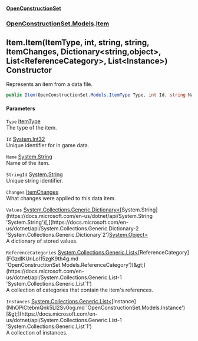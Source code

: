 #### [OpenConstructionSet](index.md 'index')
### [OpenConstructionSet.Models](index.md#OpenConstructionSet_Models 'OpenConstructionSet.Models').[Item](Z9pYmp3jhG_PhNCQ0nlOeg.md 'OpenConstructionSet.Models.Item')
## Item.Item(ItemType, int, string, string, ItemChanges, Dictionary&lt;string,object&gt;, List&lt;ReferenceCategory&gt;, List&lt;Instance&gt;) Constructor
Represents an item from a data file.  
```csharp
public Item(OpenConstructionSet.Models.ItemType Type, int Id, string Name, string StringId, OpenConstructionSet.Models.ItemChanges Changes, System.Collections.Generic.Dictionary<string,object> Values, System.Collections.Generic.List<OpenConstructionSet.Models.ReferenceCategory> ReferenceCategories, System.Collections.Generic.List<OpenConstructionSet.Models.Instance> Instances);
```
#### Parameters
<a name='OpenConstructionSet_Models_Item_Item(OpenConstructionSet_Models_ItemType_int_string_string_OpenConstructionSet_Models_ItemChanges_System_Collections_Generic_Dictionary_string_object__System_Collections_Generic_List_OpenConstructionSet_Models_ReferenceCategory__System_Collections_Generic_List_OpenConstructionSet_Models_Instance_)_Type'></a>
`Type` [ItemType](QKunUA3okX9+HGcnTOur3g.md 'OpenConstructionSet.Models.ItemType')  
The type of the item.
  
<a name='OpenConstructionSet_Models_Item_Item(OpenConstructionSet_Models_ItemType_int_string_string_OpenConstructionSet_Models_ItemChanges_System_Collections_Generic_Dictionary_string_object__System_Collections_Generic_List_OpenConstructionSet_Models_ReferenceCategory__System_Collections_Generic_List_OpenConstructionSet_Models_Instance_)_Id'></a>
`Id` [System.Int32](https://docs.microsoft.com/en-us/dotnet/api/System.Int32 'System.Int32')  
Unique identifier for in game data.
  
<a name='OpenConstructionSet_Models_Item_Item(OpenConstructionSet_Models_ItemType_int_string_string_OpenConstructionSet_Models_ItemChanges_System_Collections_Generic_Dictionary_string_object__System_Collections_Generic_List_OpenConstructionSet_Models_ReferenceCategory__System_Collections_Generic_List_OpenConstructionSet_Models_Instance_)_Name'></a>
`Name` [System.String](https://docs.microsoft.com/en-us/dotnet/api/System.String 'System.String')  
Name of the item.
  
<a name='OpenConstructionSet_Models_Item_Item(OpenConstructionSet_Models_ItemType_int_string_string_OpenConstructionSet_Models_ItemChanges_System_Collections_Generic_Dictionary_string_object__System_Collections_Generic_List_OpenConstructionSet_Models_ReferenceCategory__System_Collections_Generic_List_OpenConstructionSet_Models_Instance_)_StringId'></a>
`StringId` [System.String](https://docs.microsoft.com/en-us/dotnet/api/System.String 'System.String')  
Unique string identifier.
  
<a name='OpenConstructionSet_Models_Item_Item(OpenConstructionSet_Models_ItemType_int_string_string_OpenConstructionSet_Models_ItemChanges_System_Collections_Generic_Dictionary_string_object__System_Collections_Generic_List_OpenConstructionSet_Models_ReferenceCategory__System_Collections_Generic_List_OpenConstructionSet_Models_Instance_)_Changes'></a>
`Changes` [ItemChanges](_oC5WqPLP5mn+3ivU_9TVQ.md 'OpenConstructionSet.Models.ItemChanges')  
What changes were applied to this data item.
  
<a name='OpenConstructionSet_Models_Item_Item(OpenConstructionSet_Models_ItemType_int_string_string_OpenConstructionSet_Models_ItemChanges_System_Collections_Generic_Dictionary_string_object__System_Collections_Generic_List_OpenConstructionSet_Models_ReferenceCategory__System_Collections_Generic_List_OpenConstructionSet_Models_Instance_)_Values'></a>
`Values` [System.Collections.Generic.Dictionary&lt;](https://docs.microsoft.com/en-us/dotnet/api/System.Collections.Generic.Dictionary-2 'System.Collections.Generic.Dictionary`2')[System.String](https://docs.microsoft.com/en-us/dotnet/api/System.String 'System.String')[,](https://docs.microsoft.com/en-us/dotnet/api/System.Collections.Generic.Dictionary-2 'System.Collections.Generic.Dictionary`2')[System.Object](https://docs.microsoft.com/en-us/dotnet/api/System.Object 'System.Object')[&gt;](https://docs.microsoft.com/en-us/dotnet/api/System.Collections.Generic.Dictionary-2 'System.Collections.Generic.Dictionary`2')  
A dictionary of stored values.
  
<a name='OpenConstructionSet_Models_Item_Item(OpenConstructionSet_Models_ItemType_int_string_string_OpenConstructionSet_Models_ItemChanges_System_Collections_Generic_Dictionary_string_object__System_Collections_Generic_List_OpenConstructionSet_Models_ReferenceCategory__System_Collections_Generic_List_OpenConstructionSet_Models_Instance_)_ReferenceCategories'></a>
`ReferenceCategories` [System.Collections.Generic.List&lt;](https://docs.microsoft.com/en-us/dotnet/api/System.Collections.Generic.List-1 'System.Collections.Generic.List`1')[ReferenceCategory](FGzdlKUriLoI15zgK9th4g.md 'OpenConstructionSet.Models.ReferenceCategory')[&gt;](https://docs.microsoft.com/en-us/dotnet/api/System.Collections.Generic.List-1 'System.Collections.Generic.List`1')  
A collection of categories that contain the item's references.
  
<a name='OpenConstructionSet_Models_Item_Item(OpenConstructionSet_Models_ItemType_int_string_string_OpenConstructionSet_Models_ItemChanges_System_Collections_Generic_Dictionary_string_object__System_Collections_Generic_List_OpenConstructionSet_Models_ReferenceCategory__System_Collections_Generic_List_OpenConstructionSet_Models_Instance_)_Instances'></a>
`Instances` [System.Collections.Generic.List&lt;](https://docs.microsoft.com/en-us/dotnet/api/System.Collections.Generic.List-1 'System.Collections.Generic.List`1')[Instance](NhOPiCtebmQnk5Ll2Sv0og.md 'OpenConstructionSet.Models.Instance')[&gt;](https://docs.microsoft.com/en-us/dotnet/api/System.Collections.Generic.List-1 'System.Collections.Generic.List`1')  
A collection of instances.
  
